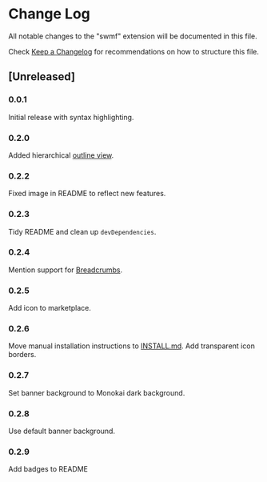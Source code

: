 # Change Log

All notable changes to the "swmf" extension will be documented in this file.

Check [Keep a Changelog](http://keepachangelog.com/) for recommendations on how to structure this file.

## [Unreleased]
### 0.0.1 
Initial release with syntax highlighting.
### 0.2.0 
Added hierarchical [outline view](https://code.visualstudio.com/docs/getstarted/userinterface#_outline-view).
### 0.2.2 
Fixed image in README to reflect new features.
### 0.2.3
Tidy README and clean up `devDependencies`.
### 0.2.4
Mention support for [Breadcrumbs](https://code.visualstudio.com/updates/v1_26#_breadcrumbs).
### 0.2.5
Add icon to marketplace.
### 0.2.6
Move manual installation instructions to [INSTALL.md](INSTALL.md). Add transparent icon borders.
### 0.2.7
Set banner background to Monokai dark background.
### 0.2.8
Use default banner background.
### 0.2.9
Add badges to README
